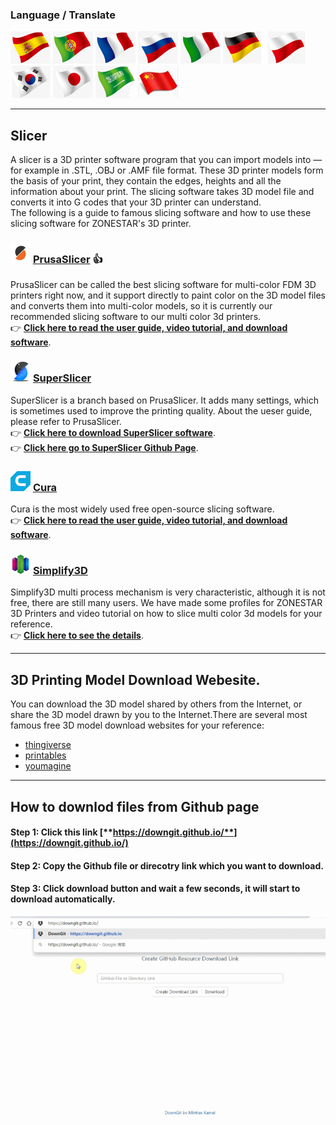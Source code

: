 ### Language / Translate
[![](./lanpic/ES.png)](https://github-com.translate.goog/ZONESTAR3D/Slicing-Guide?_x_tr_sl=en&_x_tr_tl=es)
[![](./lanpic/PT.png)](https://github-com.translate.goog/ZONESTAR3D/Slicing-Guide?_x_tr_sl=en&_x_tr_tl=pt)
[![](./lanpic/FR.png)](https://github-com.translate.goog/ZONESTAR3D/Slicing-Guide?_x_tr_sl=en&_x_tr_tl=fr)
[![](./lanpic/RU.png)](https://github-com.translate.goog/ZONESTAR3D/Slicing-Guide?_x_tr_sl=en&_x_tr_tl=ru)
[![](./lanpic/IT.png)](https://github-com.translate.goog/ZONESTAR3D/Slicing-Guide?_x_tr_sl=en&_x_tr_tl=it)
[![](./lanpic/DE.png)](https://github-com.translate.goog/ZONESTAR3D/Slicing-Guide?_x_tr_sl=en&_x_tr_tl=de)
[![](./lanpic/PL.png)](https://github-com.translate.goog/ZONESTAR3D/Slicing-Guide?_x_tr_sl=en&_x_tr_tl=pl)
[![](./lanpic/KR.png)](https://github-com.translate.goog/ZONESTAR3D/Slicing-Guide?_x_tr_sl=en&_x_tr_tl=ko)
[![](./lanpic/JP.png)](https://github-com.translate.goog/ZONESTAR3D/Slicing-Guide?_x_tr_sl=en&_x_tr_tl=ja)
[![](./lanpic/SA.png)](https://github-com.translate.goog/ZONESTAR3D/Slicing-Guide?_x_tr_sl=en&_x_tr_tl=ar)
[![](./lanpic/CN.png)](https://github-com.translate.goog/ZONESTAR3D/Slicing-Guide?_x_tr_sl=en&_x_tr_tl=zh-CN)

--------
## Slicer
A slicer is a 3D printer software program that you can import models into — for example in .STL, .OBJ or .AMF file format. These 3D printer models form the basis of your print, they contain the edges, heights and all the information about your print. The slicing software takes 3D model file and converts it into G codes that your 3D printer can understand.      
The following is a guide to famous slicing software and how to use these slicing software for ZONESTAR's 3D printer.
### ![](PrusaSlicer.png) [PrusaSlicer](/PrusaSlicer/) :+1:  
PrusaSlicer can be called the best slicing software for multi-color FDM 3D printers right now, and it support directly to paint color on the 3D model files and converts them into multi-color models, so it is currently our recommended slicing software to our multi color 3d printers.   
:point_right: [**Click here to read the user guide, video tutorial, and download software**](./PrusaSlicer/).
### ![](superslicer.png) [SuperSlicer](https://github.com/supermerill/SuperSlicer/releases)
SuperSlicer is a branch based on PrusaSlicer. It adds many settings, which is sometimes used to improve the printing quality. About the ueser guide, please refer to PrusaSlicer.    
:point_right: [**Click here to download SuperSlicer software**](https://github.com/supermerill/SuperSlicer/releases).    
:point_right: [**Click here go to SuperSlicer Github Page**](https://github.com/supermerill/SuperSlicer).    
### ![](cura.png) [Cura](/cura/)
Cura is the most widely used free open-source slicing software.    
:point_right: [**Click here to read the user guide, video tutorial, and download software**](./cura/).
### ![](Simplify3D.png) [Simplify3D](/Simplify3D/)
Simplify3D multi process mechanism is very characteristic, although it is not free, there are still many users. We have made some profiles for ZONESTAR 3D Printers and video tutorial on how to slice multi color 3d models for your reference.    
:point_right: [**Click here to see the details**](./Simplify3D/).

--------
## 3D Printing Model Download Webesite.
You can download the 3D model shared by others from the Internet, or share the 3D model drawn by you to the Internet.There are several most famous free 3D model download websites for your reference:
- [thingiverse](https://www.thingiverse.com/)  
- [printables](https://www.printables.com/)  
- [youmagine](https://www.youmagine.com/)   

--------
## How to downlod files from Github page
#### Step 1: Click this link [**https://downgit.github.io/**](https://downgit.github.io/) 
#### Step 2: Copy the Github file or direcotry link which you want to download.
#### Step 3: Click download button and wait a few seconds, it will start to download automatically. 
![](https://github.com/ZONESTAR3D/Document-and-User-Guide/blob/master/download.gif)  
